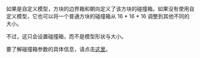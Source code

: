 如果是自定义模型，方块的边界箱和朝向定义了该方块的碰撞箱。如果没有使用自定义模型，它也可以将一个普通方块的碰撞箱从 16 * 16 * 16 调整到其他不同的大小。

不过，这只会设置碰撞箱，而不是模型形状与大小。

要了解碰撞箱参数的具体信息，请点击[这里](https://mcreator.net/wiki/block-dimensions-and-bonding-box)。

